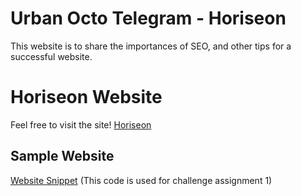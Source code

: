 # Urban Octo Telegram - Horiseon
This website is to share the importances of SEO, and other tips for a successful website. 

# Horiseon Website
Feel free to visit the site!
[Horiseon](https://fchoi1.github.io/urban-octo-telegram/)

## Sample Website
[Website Snippet](/assets/images/Horiseon_snippet.PNG)
\(This code is used for challenge assignment 1\)

